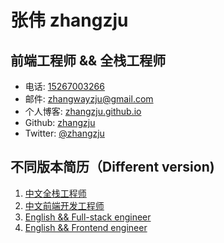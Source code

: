 

# 张伟 zhangzju

## 前端工程师  && 全栈工程师

- 电话: [15267003266](tel://610-590-4484)
- 邮件: <zhangwayzju@gmail.com>
- 个人博客: [zhangzju.github.io](http://zhangzju.github.io)
- Github: [zhangzju](http://github.com/zhangzju)
- Twitter: [@zhangzju](http://twitter.com/zhangzju)

## 不同版本简历（Different version)

1. [中文全栈工程师](http://zhangzju.github.io/mysummary/Chinese)
2. [中文前端开发工程师](http://zhangzju.github.io/mysummary/Chinese)
3. [English && Full-stack engineer](http://zhangzju.github.io/mysummary/English)
4. [English && Frontend engineer](http://zhangzju.github.io/mysummary/English)

